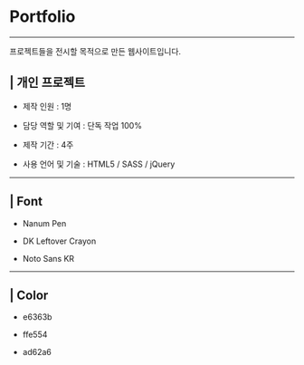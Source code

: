 # Portfolio

---

프로젝트들을 전시할 목적으로 만든 웹사이트입니다.

## | 개인 프로젝트

- 제작 인원 : 1명

- 담당 역할 및 기여 : 단독 작업 100%

- 제작 기간 : 4주

- 사용 언어 및 기술 : HTML5 / SASS / jQuery
---

## | Font

- Nanum Pen

- DK Leftover Crayon

- Noto Sans KR
---

## | Color

- e6363b

- ffe554

- ad62a6
